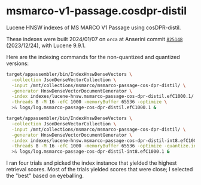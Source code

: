 # msmarco-v1-passage.cosdpr-distil

Lucene HNSW indexes of MS MARCO V1 Passage using cosDPR-distil.

These indexes were built 2024/01/07 on `orca` at Anserini commit [`825148`](https://github.com/castorini/anserini/commit/825148afba0303276c37dd838be897b8443d9774) (2023/12/24), with Lucene 9.9.1.

Here are the indexing commands for the non-quantized and quantized versions:

```bash
target/appassembler/bin/IndexHnswDenseVectors \
  -collection JsonDenseVectorCollection \
  -input /mnt/collections/msmarco/msmarco-passage-cos-dpr-distil/ \
  -generator HnswDenseVectorDocumentGenerator \
  -index indexes/lucene-hnsw.msmarco-passage-cos-dpr-distil.efC1000.1/ \
  -threads 8 -M 16 -efC 1000 -memoryBuffer 65536 -optimize \
  >& logs/log.msmarco-passage-cos-dpr-distil.efC1000.1 &

target/appassembler/bin/IndexHnswDenseVectors \
  -collection JsonDenseVectorCollection \
  -input /mnt/collections/msmarco/msmarco-passage-cos-dpr-distil/ \
  -generator HnswDenseVectorDocumentGenerator \
  -index indexes/lucene-hnsw.msmarco-passage-cos-dpr-distil-int8.efC1000.1/ \
  -threads 8 -M 16 -efC 1000 -memoryBuffer 65536 -optimize -quantize.int8 \
  >& logs/log.msmarco-passage-cos-dpr-distil-int8.efC1000.1 &
```

I ran four trials and picked the index instance that yielded the highest retrieval scores.
Most of the trials yielded scores that were close; I selected the "best" based on eyeballing.
